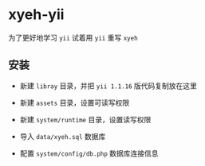 # xyeh-yii

为了更好地学习 `yii` 试着用 `yii` 重写 `xyeh`

## 安装

- 新建 `libray` 目录，并把 `yii 1.1.16` 版代码复制放在这里

- 新建 `assets` 目录，设置可读写权限

- 新建 `system/runtime` 目录，设置读写权限

- 导入 `data/xyeh.sql` 数据库

- 配置 `system/config/db.php` 数据库连接信息

